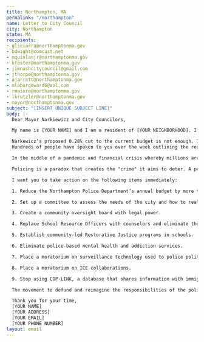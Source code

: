 ```yaml
---
title: Northampton, MA
permalink: "/northampton"
name: Letter to City Council
city: Northampton
state: MA
recipients:
- glsciarra@northamptonma.gov
- bdwight@comcast.net
- mquinlanjr@northamptonma.gov
- kfoster@northamptonma.gov
- jimnashcitycouncil@gmail.com
- jthorpe@northamptonma.gov
- ajarrett@northamptonma.gov
- mlabargeward6@aol.com
- rmaiore@northamptonma.gov
- lkrutzler@northamptonma.gov
- mayor@northamptonma.gov
subject: "[INSERT UNIQUE SUBJECT LINE]"
body: |-
  Dear Mayor Narkiewicz and City Councilors,

  My name is [YOUR NAME] and I am a resident of [YOUR NEIGHBORHOOD]. I’m writing in regard to the recent budget hearing to increase police funding.

  Narkewicz’s proposed 0.28% cut to the current budget is not enough. I urge you to further cut the FY2021 Northampton Police Department funding. The money should NOT be put into the fiscal stability fund, but reallocated toward programs that benefit our community.
  Hundreds of people have spoken to you over the week outlining the reasons why policing is ineffective and even harmful, and the need to reduce the scope of policing nationwide. Thousands of people who care about this city showed up to protest racial inequality perpetuated by law enforcement and I ask you to take this seriously.

  In the middle of a pandemic and financial crisis whereby millions are jobless and at risk of illness, it is an affront to your constituents to increase funding to the police while other city employees are laid off. Spending $60,000 to have an armed officer direct traffic at the transfer station is a waste of resources when our healthcare workers do not have the equipment they need to deal with the pandemic and our schools are fighting for resources to create new learning environments for their students.

  Policing is a paradox that creates the "crime" it aims to deter. A person who is houseless will have to break the law to survive because the police took all the money that would have otherwise provided affordable housing. A person struggling with addiction will be forced to steal because the police took all the money that would have otherwise provided access to treatment. A person in a mental health crisis will react with fear in the face of an armed officer with no skills relevant to helping them, increasing the chance they will cause harm to themself or others. We know for a fact that in every part of this country the detrimental effects of policing disproportionately harm Black people and communities of color. We must bring this violent cycle to an end.

  I want you to take action on the following items immediately:

  1. Reduce the Northampton Police Department’s annual budget by more than 35%.

  2. Set up a committee to assess the needs of the city and how to reallocate funds.

  3. Create a community oversight board with legal power.

  4. Replace School Resource Officers with counselors and eliminate the DARE Program.

  5. Establish community-led Restorative Justice programs in schools.

  6. Eliminate police-based mental health and addiction services.

  7. Place a moratorium on surveillance technology used to police political activity.

  8. Place a moratorium on ICE collaborations.

  9. Stop using COP-LINK, a database that shares information with immigration.

  The movement to defund and reimagine the responsibilities of the police is not isolated. Los Angeles is taking action and Minneapolis has already voted to entirely disband their police department, despite the fact that they were considered nationally to be a “model” department. Training does not work. Reform does not work. Defunding is the solution we need. Do not leave Northampton behind in this historic moment.

  Thank you for your time,
  [YOUR NAME]
  [YOUR ADDRESS]
  [YOUR EMAIL]
  [YOUR PHONE NUMBER]
layout: email
---
```


